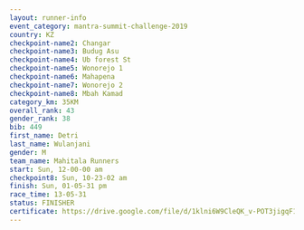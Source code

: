 ```yaml
---
layout: runner-info 
event_category: mantra-summit-challenge-2019 
country: KZ
checkpoint-name2: Changar
checkpoint-name3: Budug Asu
checkpoint-name4: Ub forest St
checkpoint-name5: Wonorejo 1
checkpoint-name6: Mahapena
checkpoint-name7: Wonorejo 2
checkpoint-name8: Mbah Kamad
category_km: 35KM 
overall_rank: 43
gender_rank: 38
bib: 449
first_name: Detri
last_name: Wulanjani
gender: M
team_name: Mahitala Runners
start: Sun, 12-00-00 am
checkpoint8: Sun, 10-23-02 am
finish: Sun, 01-05-31 pm
race_time: 13-05-31
status: FINISHER
certificate: https://drive.google.com/file/d/1klni6W9CleQK_v-POT3jigqF1HlUm6XQ/view?usp=sharing
---
```

